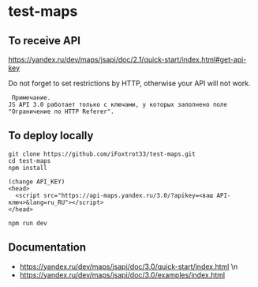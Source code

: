 # test-maps

## To receive API 
https://yandex.ru/dev/maps/jsapi/doc/2.1/quick-start/index.html#get-api-key

Do not forget to set restrictions by HTTP, otherwise your API will not work.

```
 Примечание.
JS API 3.0 работает только с ключами, у которых заполнено поле "Ограничение по HTTP Referer".
```



## To deploy locally 

```
git clone https://github.com/iFoxtrot33/test-maps.git
cd test-maps
npm install

(change API_KEY)
<head>
  <script src="https://api-maps.yandex.ru/3.0/?apikey=<ваш API-ключ>&lang=ru_RU"></script>
</head>

npm run dev
```

## Documentation
- https://yandex.ru/dev/maps/jsapi/doc/3.0/quick-start/index.html
\n
- https://yandex.ru/dev/maps/jsapi/doc/3.0/examples/index.html
